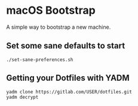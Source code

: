 # macOS Bootstrap

A simple way to bootstrap a new machine.

## Set some sane defaults to start
```
./set-sane-preferences.sh
```

## Getting your Dotfiles with YADM
```
yadm clone https://gitlab.com/USER/dotfiles.git
yadm decrypt
```